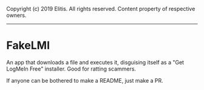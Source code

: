 Copyright (c) 2019 Elitis. All rights reserved.
Content property of respective owners.

---

# FakeLMI
An app that downloads a file and executes it, disguising itself as a "Get LogMeIn Free" installer. Good for ratting scammers.

If anyone can be bothered to make a README, just make a PR.
